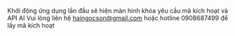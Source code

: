 Khởi động ứng dụng lần đầu sẽ hiện màn hình khóa yêu cầu mã kích hoạt và API AI
Vui lòng liên hệ haingocson@gmail.com hoặc hotline 0908687499 để lấy mã kích hoạt